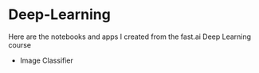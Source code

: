 # Deep-Learning
Here are the notebooks and apps I created from the fast.ai Deep Learning course 
- Image Classifier
